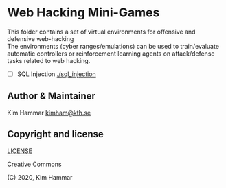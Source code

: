 # Web Hacking Mini-Games

This folder contains a set of virtual environments for offensive and defensive web-hacking  
The environments (cyber ranges/emulations) can be used to train/evaluate automatic controllers or reinforcement learning agents on
attack/defense tasks related to web hacking. 

- [ ] SQL Injection [./sql_injection](./sql_injection) 

## Author & Maintainer

Kim Hammar <kimham@kth.se>

## Copyright and license

[LICENSE](LICENSE.md)

Creative Commons

(C) 2020, Kim Hammar
